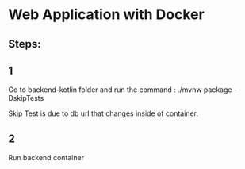 # Web Application with Docker


## Steps:

## 1
Go to backend-kotlin folder and run the command : ./mvnw package -DskipTests

Skip Test is due to db url that changes inside of container.

## 2
Run backend container
